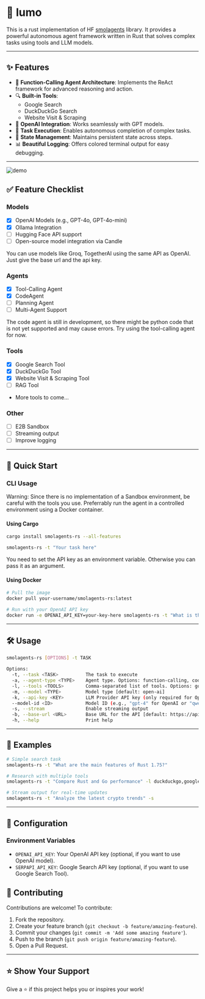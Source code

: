 # 🤖 lumo 

This is a rust implementation of HF [smolagents](https://github.com/huggingface/smolagents) library. It provides a powerful autonomous agent framework written in Rust that solves complex tasks using tools and LLM models. 

---

## ✨ Features

- 🧠 **Function-Calling Agent Architecture**: Implements the ReAct framework for advanced reasoning and action.
- 🔍 **Built-in Tools**:
  - Google Search
  - DuckDuckGo Search
  - Website Visit & Scraping
- 🤝 **OpenAI Integration**: Works seamlessly with GPT models.
- 🎯 **Task Execution**: Enables autonomous completion of complex tasks.
- 🔄 **State Management**: Maintains persistent state across steps.
- 📊 **Beautiful Logging**: Offers colored terminal output for easy debugging.

---

![demo](https://res.cloudinary.com/dltwftrgc/image/upload/v1737485304/smolagents-small_fmaikq.gif)

## ✅ Feature Checklist

### Models

- [x] OpenAI Models (e.g., GPT-4o, GPT-4o-mini)
- [x] Ollama Integration
- [ ] Hugging Face API support
- [ ] Open-source model integration via Candle 

You can use models like Groq, TogetherAI using the same API as OpenAI. Just give the base url and the api key.

### Agents

- [x] Tool-Calling Agent
- [x] CodeAgent
- [ ] Planning Agent
- [ ] Multi-Agent Support

The code agent is still in development, so there might be python code that is not yet supported and may cause errors. Try using the tool-calling agent for now.

### Tools

- [x] Google Search Tool
- [x] DuckDuckGo Tool
- [x] Website Visit & Scraping Tool
- [ ] RAG Tool
- More tools to come...

### Other

- [ ] E2B Sandbox
- [ ] Streaming output
- [ ] Improve logging

---

## 🚀 Quick Start

### CLI Usage

Warning: Since there is no implementation of a Sandbox environment, be careful with the tools you use. Preferrably run the agent in a controlled environment using a Docker container.

#### Using Cargo

```bash
cargo install smolagents-rs --all-features
```

```bash
smolagents-rs -t "Your task here"
```
You need to set the API key as an environment variable. Otherwise you can pass it as an argument.

#### Using Docker

```bash
# Pull the image
docker pull your-username/smolagents-rs:latest

# Run with your OpenAI API key
docker run -e OPENAI_API_KEY=your-key-here smolagents-rs -t "What is the latest news about Rust programming?"
```

---


## 🛠️ Usage

```bash
smolagents-rs [OPTIONS] -t TASK

Options:
  -t, --task <TASK>          The task to execute
  -a, --agent-type <TYPE>    Agent type. Options: function-calling, code [default: function-calling]
  -l, --tools <TOOLS>        Comma-separated list of tools. Options: google-search, duckduckgo, visit-website, python-interpreter [default: duckduckgo,visit-website]
  -m, --model <TYPE>         Model type [default: open-ai]
  -k, --api-key <KEY>        LLM Provider API key (only required for OpenAI model)
  --model-id <ID>            Model ID (e.g., "gpt-4" for OpenAI or "qwen2.5" for Ollama) [default: gpt-4o-mini]
  -s, --stream               Enable streaming output
  -b, --base-url <URL>       Base URL for the API [default: https://api.openai.com/v1/chat/completions]
  -h, --help                 Print help
```

---

## 🌟 Examples

```bash
# Simple search task
smolagents-rs -t "What are the main features of Rust 1.75?"

# Research with multiple tools
smolagents-rs -t "Compare Rust and Go performance" -l duckduckgo,google-search,visit-website

# Stream output for real-time updates
smolagents-rs -t "Analyze the latest crypto trends" -s
```
---

## 🔧 Configuration

### Environment Variables

- `OPENAI_API_KEY`: Your OpenAI API key (optional, if you want to use OpenAI model).
- `SERPAPI_API_KEY`: Google Search API key (optional, if you want to use Google Search Tool).


## 🤝 Contributing

Contributions are welcome! To contribute:

1. Fork the repository.
2. Create your feature branch (`git checkout -b feature/amazing-feature`).
3. Commit your changes (`git commit -m 'Add some amazing feature'`).
4. Push to the branch (`git push origin feature/amazing-feature`).
5. Open a Pull Request.


---

## ⭐ Show Your Support

Give a ⭐️ if this project helps you or inspires your work!

